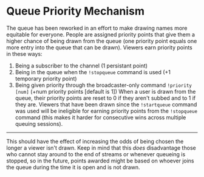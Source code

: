 # Queue Priority Mechanism
The queue has been reworked in an effort to make drawing names more equitable for everyone. People are assigned priority points that give them a higher chance of being drawn from the queue (one priority point equals one more entry into the queue that can be drawn). Viewers earn priority points in these ways:
1. Being a subscriber to the channel (1 persistant point)
2. Being in the queue when the `!stopqueue` command is used (+1 temporary priority point)
3. Being given priority through the broadcaster-only command `!priority [num]` (+num priority points \[default is 1\])
When a user is drawn from the queue, their priority points are reset to 0 if they aren't subbed and to 1 if they are. Viewers that have been drawn since the `!startqueue` command was used will be ineligible for earning priority points from the `!stopqueue` command (this makes it harder for consecutive wins across multiple queuing sessions). 
---
This should have the effect of increasing the odds of being chosen the longer a viewer isn't drawn. Keep in mind that this *does* disadvantage those who cannot stay around to the end of streams or whenever queueing is stopped, so in the future, points awarded might be based on whoever joins the queue during the time it is open and is not drawn.